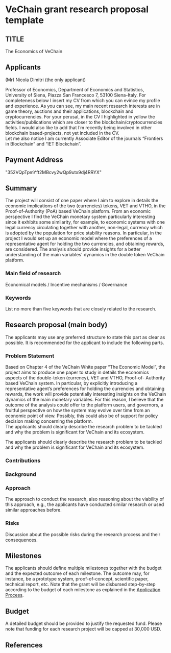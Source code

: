 # VeChain grant research proposal template

## TITLE
   The Economics of VeChain

## Applicants
(Mr) Nicola Dimitri (the only applicant) 

Professor of Economics, Department of Economics and Statistics, University of Siena, Piazza San Francesco 7, 53100 Siena-Italy. For completeness below I insert my CV from which you can evince my profile and experience. As you can see, my main recent research interests are in game theory, auctions and their applications, blockchain and cryptocurrencies. For your perusal, in the CV I highlighted in yellow the activities/publications which are closer to the blockchain/cryptocurrencies fields. I would also like to add that I’m recently being involved in other blockchain based-projects, not yet included in the CV.  
Let me also notice I am currently Associate Editor of the journals “Frontiers in Blockchain” and “IET Blockchain”.  

## Payment Address

"352VQpTpmYft2MBcvy2wQp9utx9dj4RRYX"

## Summary

The project will consist of one paper where I aim to explore in details the economic implications of the two (currencies) tokens, VET and VTHO, in the Proof-of-Authority (PoA) based VeChain platform. From an economic perspective I find the VeChain monetary system particularly interesting since it exhibits some similarity, for example, to economic systems with one legal currency circulating together with another, non-legal, currency which is adopted by the population for price stability reasons. In particular, in the project I would set up an economic model where the preferences of a representative agent for holding the two currencies, and obtaining rewards, are considered. The analysis should provide insights for a better understanding of the main variables' dynamics in the double token VeChain platform.       

### Main field of research

Economical models / Incentive mechanisms / Governance

### Keywords

List no more than five keywords that are closely related to the research.

## Research proposal (main body)

The applicants may use any preferred structure to state this part as clear as possible. It is recommended for the applicant to include the following parts.

### Problem Statement


Based on  Chapter 4 of the VeChain White paper “The Economic Model”, the project aims to produce one paper to study in details the economics aspects of the double-token (currency), VET and VTHO, Proof-of- Authority based VeChain system. In particular, by explicitly introducing a representative agent’s preferences for holding the currencies and obtaining rewards, the work will provide potentially interesting insights on the VeChain dynamics of the main monetary variables. For this reason, I believe that the outcome of the analysis could offer to the platform users, and governors, a fruitful perspective on how the system may evolve over time from an economic point of view. Possibly, this could also be of support for policy decision making concerning the platform.              
The applicants should clearly describe the research problem to be tackled and why the problem is significant for VeChain and its ecosystem.


The applicants should clearly describe the research problem to be tackled and why the problem is significant for VeChain and its ecosystem.

### Contributions

### Background

### Approach

The approach to conduct the research, also reasoning about the viability of this approach, e.g., the applicants have conducted similar research or used similar approaches before.

### Risks

Discussion about the possible risks during the research process and their consequences.

## Milestones

The applicants should define multiple milestones together with the budget and the expected outcome of each milestone. The outcome may, for instance, be a prototype system, proof-of-concept, scientific paper, technical report, etc. Note that the grant will be disbursed step-by-step according to the budget of each milestone as explained in the [Application Process](https://github.com/vechain/grant-program#application-process).

## Budget

A detailed budget should be provided to justify the requested fund. Please note that funding for each research project will be capped at 30,000 USD. 

## References
